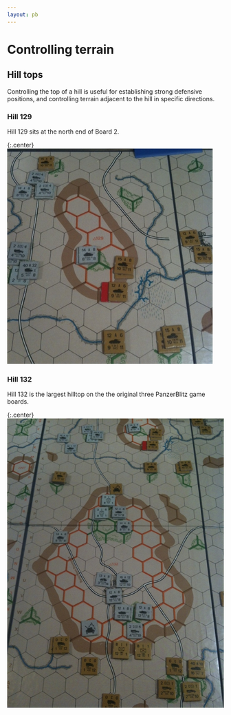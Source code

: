```yaml
---
layout: pb
---
```


# Controlling terrain


## Hill tops

Controlling the top of a hill is useful for establishing strong
defensive positions, and controlling terrain adjacent to the hill in
specific directions.

### Hill 129

Hill 129 sits at the north end of Board 2.

{:.center}
![](/images/control-hill-129.jpg)

### Hill 132

Hill 132 is the largest hilltop on the the original three PanzerBlitz
game boards.
  
{:.center}
![](/images/control-hill-132.jpg)


